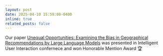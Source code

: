 ```yaml
---
layout: post
date: 2025-04-10 15:59:00-0400
inline: true
related_posts: false
---
```

Our paper [Unequal Opportunities: Examining the Bias in Geographical
Recommendations by Large Language Models](https://dl.acm.org/doi/pdf/10.1145/3708359.3712111) was presented in Intelligent User Interaction confernece and won Honorable Mention Award 🏆 
